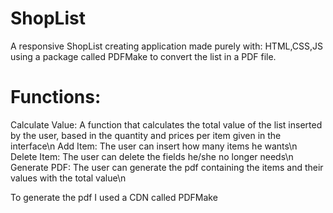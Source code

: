 # ShopList
A responsive ShopList creating application made purely with: HTML,CSS,JS using a package called PDFMake to convert the list in a PDF file.
# Functions:
Calculate Value: A function that calculates the total value of the list inserted by the user, based in the quantity and prices per item given in the interface\n
Add Item: The user can insert how many items he wants\n
Delete Item: The user can delete the fields he/she no longer needs\n
Generate PDF: The user can generate the pdf containing the items and their values with the total value\n

To generate the pdf I used a CDN called PDFMake
